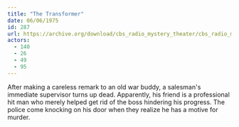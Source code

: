 ```yaml
---
title: "The Transformer"
date: 06/06/1975
id: 287
url: https://archive.org/download/cbs_radio_mystery_theater/cbs_radio_mystery_theater-0251-0300.zip/cbs_radio_mystery_theater-0251-0300%2Fcbsrmt_0287_the_transformer.mp3
actors:
  - 140
  - 26
  - 49
  - 95
---
```

After making a careless remark to an old war buddy, a salesman's immediate supervisor turns up dead. Apparently, his friend is a professional hit man who merely helped get rid of the boss hindering his progress. The police come knocking on his door when they realize he has a motive for murder.